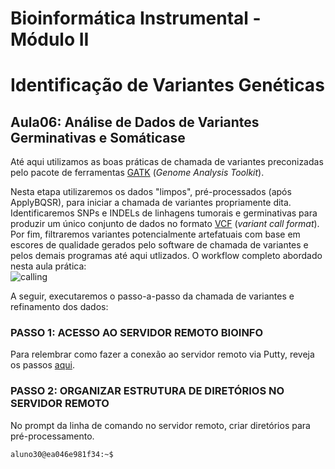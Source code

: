 # Bioinformática Instrumental - Módulo II
# Identificação de Variantes Genéticas

## Aula06: Análise de Dados de Variantes Germinativas e Somáticase
Até aqui utilizamos as boas práticas de chamada de variantes preconizadas pelo pacote de ferramentas [GATK](https://software.broadinstitute.org/gatk/) (_Genome Analysis Toolkit_). 

Nesta etapa utilizaremos os dados "limpos", pré-processados (após ApplyBQSR), para iniciar a chamada de variantes propriamente dita. Identificaremos SNPs e INDELs de linhagens tumorais e germinativas para produzir um único conjunto de dados no formato [VCF](https://samtools.github.io/hts-specs/VCFv4.2.pdf) (_variant call format_). Por fim, filtraremos variantes potencialmente artefatuais com base em escores de qualidade gerados pelo software de chamada de variantes e pelos demais programas até aqui utlizados.
O workflow completo abordado nesta aula prática:   
![calling](pipeline_aula05.png) 

A seguir, executaremos o passo-a-passo da chamada de variantes e refinamento dos dados:

### PASSO 1: ACESSO AO SERVIDOR REMOTO BIOINFO
Para relembrar como fazer a conexão ao servidor remoto via Putty, reveja os passos [aqui](https://github.com/cmasotti/BioinfoInstrumental-Aula05/blob/master/Acesso_servidor_remoto.pdf).

### PASSO 2: ORGANIZAR ESTRUTURA DE DIRETÓRIOS NO SERVIDOR REMOTO
No prompt da linha de comando no servidor remoto, criar diretórios para pré-processamento.
```bash   
aluno30@ea046e981f34:~$ 
